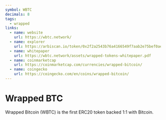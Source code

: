 ```yaml
---
symbol: WBTC
decimals: 8
tags:
  - wrapped
links:
  - name: website
    url: https://wbtc.network/
  - name: explorer
    url: https://arbiscan.io/token/0x2f2a2543b76a4166549f7aab2e75bef0aefc5b0f
  - name: whitepaper
    url: https://wbtc.network/assets/wrapped-tokens-whitepaper.pdf
  - name: coinmarketcap
    url: https://coinmarketcap.com/currencies/wrapped-bitcoin/
  - name: coingecko
    url: https://coingecko.com/en/coins/wrapped-bitcoin/
---
```


# Wrapped BTC

Wrapped Bitcoin (WBTC) is the first ERC20 token backed 1:1 with Bitcoin.
